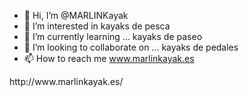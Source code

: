 - 👋 Hi, I’m @MARLINKayak
- 👀 I’m interested in kayaks de pesca
- 🌱 I’m currently learning ... kayaks de paseo
- 💞️ I’m looking to collaborate on ... kayaks de pedales
- 📫 How to reach me www.marlinkayak.es

<!---
MARLINKayak/MARLINKayak is a ✨ special ✨ repository because its `README.md` (this file) appears on your GitHub profile.
You can click the Preview link to take a look at your changes.
---> http://www.marlinkayak.es/
